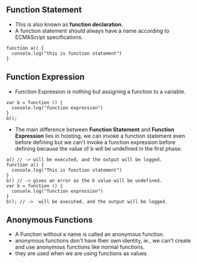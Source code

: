 ## Function Statement
- This is also known as **function declaration**.
- A function statement should always have a name according to ECMAScript specifications.
```
function a() {
  console.log("this is function statement")
} 
```

## Function Expression
- Function Expression is nothing but assigning a function to a variable.
```
var b = function () {
  console.log("function expression")
}
b();
```
- The main difference between **Function Statement** and **Function Expression** lies in hoisting, we can invoke a function statement even before defining 
but we can't invoke a function expression before defining because the value of b will be undefined in the first phase.
```
a() // -> will be executed, and the output will be logged.
function a() {
  console.log("This is function statement")
} 
b() // -> gives an error as the b value will be undefined.
var b = function () {
  console.log("function expression")
}
b(); // ->  will be executed, and the output will be logged.

```

## Anonymous Functions
- A Function without a name is called an anonymous function.
- anonymous functions don't have their own identity, ie., we can't create and use anonymous functions like normal functions.
- they are used when we are using functions as values
```
```
